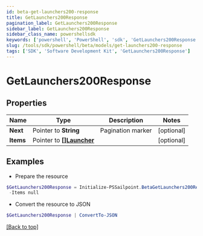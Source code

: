 ```yaml
---
id: beta-get-launchers200-response
title: GetLaunchers200Response
pagination_label: GetLaunchers200Response
sidebar_label: GetLaunchers200Response
sidebar_class_name: powershellsdk
keywords: ['powershell', 'PowerShell', 'sdk', 'GetLaunchers200Response'] 
slug: /tools/sdk/powershell/beta/models/get-launchers200-response
tags: ['SDK', 'Software Development Kit', 'GetLaunchers200Response']
---
```



# GetLaunchers200Response

## Properties

Name | Type | Description | Notes
------------ | ------------- | ------------- | -------------
**Next** |  Pointer to **String** | Pagination marker | [optional] 
**Items** |  Pointer to [**[]Launcher**](launcher) |  | [optional] 

## Examples

- Prepare the resource
```powershell
$GetLaunchers200Response = Initialize-PSSailpoint.BetaGetLaunchers200Response  -Next null `
 -Items null
```

- Convert the resource to JSON
```powershell
$GetLaunchers200Response | ConvertTo-JSON
```


[[Back to top]](#) 


